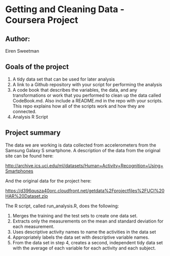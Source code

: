 # Getting and Cleaning Data - Coursera Project

## Author: 
Eiren Sweetman

## Goals of the project

1. A tidy data set that can be used for later analysis
2. A link to a Github repository with your script for performing the analysis
3. A code book that describes the variables, the data, and any transformations or work that you performed to clean up the data called CodeBook.md. Also include a README.md in the repo with your scripts. This repo explains how all of the scripts work and how they are connected.
4. Analysis R Script

## Project summary

The data we are working is data collected from accelerometers from the Samsung Galaxy S smartphone. 
A description of the data from the original site can be found here:

http://archive.ics.uci.edu/ml/datasets/Human+Activity+Recognition+Using+Smartphones

And the original data for the project here:

https://d396qusza40orc.cloudfront.net/getdata%2Fprojectfiles%2FUCI%20HAR%20Dataset.zip

The R script, called run_analysis.R, does the following:

1. Merges the training and the test sets to create one data set.
2. Extracts only the measurements on the mean and standard deviation for each measurement.
3. Uses descriptive activity names to name the activities in the data set
4. Appropriately labels the data set with descriptive variable names.
5. From the data set in step 4, creates a second, independent tidy data set with the average of each variable for each activity and each subject.
